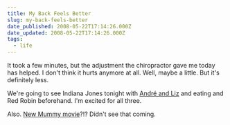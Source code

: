 ```yaml
---
title: My Back Feels Better
slug: my-back-feels-better
date_published: 2008-05-22T17:14:26.000Z
date_updated: 2008-05-22T17:14:26.000Z
tags:
  - life
---
```


It took a few minutes, but the adjustment the chiropractor gave me today has helped. I don't think it hurts anymore at all. Well, maybe a little. But it's definitely less.

We're going to see Indiana Jones tonight with [André and Liz](http://andreandliz.com) and eating and Red Robin beforehand. I'm excited for all three.

Also. [New Mummy movie](http://www.apple.com/trailers/universal/themummytombofthedragonemperor/large.html)?!? Didn't see that coming.
